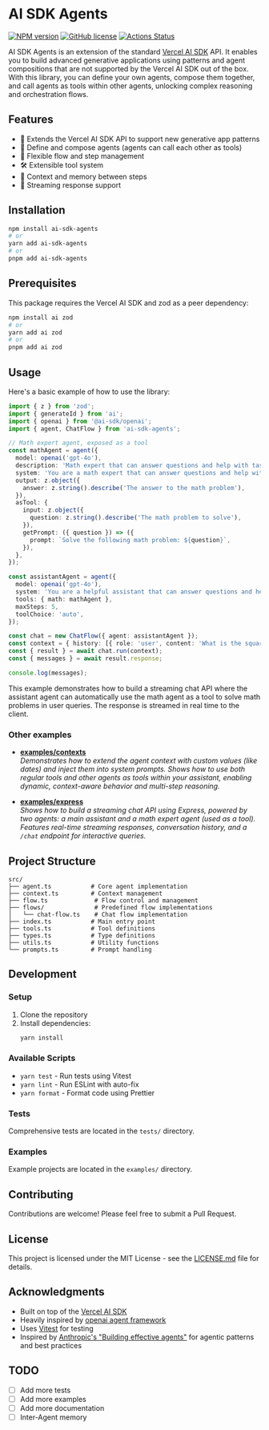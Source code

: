 # AI SDK Agents

[![NPM version](https://img.shields.io/npm/v/ai-sdk-agents.svg)](https://npmjs.org/package/ai-sdk-agents) [![GitHub license](https://img.shields.io/badge/license-MIT-blue.svg)](https://github.com/facebook/react/blob/main/LICENSE) [![Actions Status](https://github.com/sslava/ai-sdk-agents/workflows/release/badge.svg)](https://github.com/sslava/ai-sdk-agents/actions)

AI SDK Agents is an extension of the standard [Vercel AI SDK](https://sdk.vercel.ai/docs) API. It enables you to build advanced generative applications using patterns and agent compositions that are not supported by the Vercel AI SDK out of the box. With this library, you can define your own agents, compose them together, and call agents as tools within other agents, unlocking complex reasoning and orchestration flows.

## Features

- 🚀 Extends the Vercel AI SDK API to support new generative app patterns
- 🤖 Define and compose agents (agents can call each other as tools)
- 🔄 Flexible flow and step management
- 🛠️ Extensible tool system
- 📝 Context and memory between steps
- 🔄 Streaming response support

## Installation

```bash
npm install ai-sdk-agents
# or
yarn add ai-sdk-agents
# or
pnpm add ai-sdk-agents
```

## Prerequisites

This package requires the Vercel AI SDK and zod as a peer dependency:

```bash
npm install ai zod
# or
yarn add ai zod
# or
pnpm add ai zod
```

## Usage

Here's a basic example of how to use the library:

```typescript
import { z } from 'zod';
import { generateId } from 'ai';
import { openai } from '@ai-sdk/openai';
import { agent, ChatFlow } from 'ai-sdk-agents';

// Math expert agent, exposed as a tool
const mathAgent = agent({
  model: openai('gpt-4o'),
  description: 'Math expert that can answer questions and help with tasks.',
  system: 'You are a math expert that can answer questions and help with tasks.',
  output: z.object({
    answer: z.string().describe('The answer to the math problem'),
  }),
  asTool: {
    input: z.object({
      question: z.string().describe('The math problem to solve'),
    }),
    getPrompt: ({ question }) => ({
      prompt: `Solve the following math problem: ${question}`,
    }),
  },
});

const assistantAgent = agent({
  model: openai('gpt-4o'),
  system: 'You are a helpful assistant that can answer questions and help with tasks.',
  tools: { math: mathAgent },
  maxSteps: 5,
  toolChoice: 'auto',
});

const chat = new ChatFlow({ agent: assistantAgent });
const context = { history: [{ role: 'user', content: 'What is the square root of 144?' }] };
const { result } = await chat.run(context);
const { messages } = await result.response;

console.log(messages);
```

This example demonstrates how to build a streaming chat API where the assistant agent can automatically use the math agent as a tool to solve math problems in user queries. The response is streamed in real time to the client.

### Other examples

- [**examples/contexts**](examples/contexts)  
  _Demonstrates how to extend the agent context with custom values (like dates) and inject them into system prompts. Shows how to use both regular tools and other agents as tools within your assistant, enabling dynamic, context-aware behavior and multi-step reasoning._

- [**examples/express**](examples/express)  
  _Shows how to build a streaming chat API using Express, powered by two agents: a main assistant and a math expert agent (used as a tool). Features real-time streaming responses, conversation history, and a `/chat` endpoint for interactive queries._

## Project Structure

```
src/
├── agent.ts           # Core agent implementation
├── context.ts         # Context management
├── flow.ts             # Flow control and management
├── flows/              # Predefined flow implementations
│   └── chat-flow.ts    # Chat flow implementation
├── index.ts           # Main entry point
├── tools.ts           # Tool definitions
├── types.ts           # Type definitions
├── utils.ts           # Utility functions
└── prompts.ts         # Prompt handling
```

## Development

### Setup

1. Clone the repository
2. Install dependencies:
   ```bash
   yarn install
   ```

### Available Scripts

- `yarn test` - Run tests using Vitest
- `yarn lint` - Run ESLint with auto-fix
- `yarn format` - Format code using Prettier

### Tests

Comprehensive tests are located in the `tests/` directory.

### Examples

Example projects are located in the `examples/` directory.

## Contributing

Contributions are welcome! Please feel free to submit a Pull Request.

## License

This project is licensed under the MIT License - see the [LICENSE.md](LICENSE.md) file for details.

## Acknowledgments

- Built on top of the [Vercel AI SDK](https://sdk.vercel.ai/docs)
- Heavily inspired by [openai agent framework](https://github.com/openai/openai-agents-python)
- Uses [Vitest](https://vitest.dev/) for testing
- Inspired by [Anthropic's "Building effective agents"](https://www.anthropic.com/engineering/building-effective-agents) for agentic patterns and best practices

## TODO

- [ ] Add more tests
- [ ] Add more examples
- [ ] Add more documentation
- [ ] Inter-Agent memory
